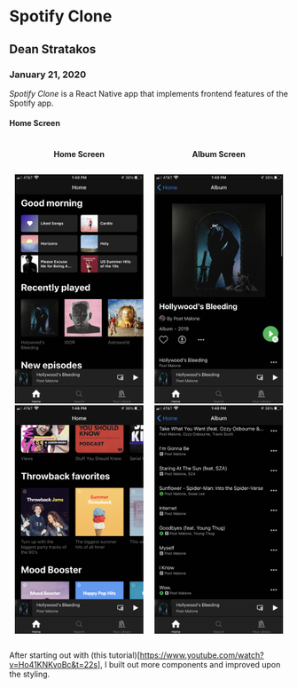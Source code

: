 # Spotify Clone

## Dean Stratakos

### January 21, 2020

*Spotify Clone* is a React Native app that implements frontend features of the Spotify app.

#### Home Screen

<div align="center">
    <div style="display: inline-block">
        <div style:after="content: ''; display: table; clear: both;">
            <div style="float: left; width: 50%;">
                <h4>Home Screen</h4>
                <div style="padding: 10px;">
                    <img src="assets/images/HomeScreenHeader.PNG" alt="Home Screen Header" width="400"/>
                    <img src="assets/images/HomeScreenAlbums.PNG" alt="Home Screen" width="400"/>
                </div>
            </div>
            <div style="float: left; width: 50%;">
                <h4>Album Screen</h4>
                <div style="padding: 10px;">
                    <img src="assets/images/AlbumScreenHeader.PNG" alt="Album Screen Header" width="400"/>
                    <img src="assets/images/AlbumScreenSongList.PNG" alt="Album Screen" width="400"/>
                </div>
            </div>
        </div>
    </div>
</div>



After starting out with (this tutorial)[https://www.youtube.com/watch?v=Ho41KNKvoBc&t=22s], I built out more components and improved upon the styling.
